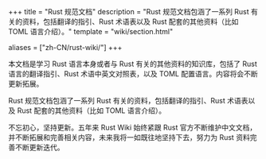 +++
title = "Rust 规范文档"
description = "Rust 规范文档包涵了一系列 Rust 有关的资料，包括翻译的指引、Rust 术语表以及 Rust 配套的其他资料（比如 TOML 语言介绍）。"
template = "wiki/section.html"

aliases = ["zh-CN/rust-wiki/"]
+++

本文档是学习 Rust 语言本身或者与 Rust 有关的其他资料的知识库，包括了 Rust 语言的翻译指引、Rust 术语中英文对照表，以及 TOML 配置语言。内容将会不断更新拓展。

Rust 规范文档包涵了一系列 Rust 有关的资料，包括翻译的指引、Rust 术语表以及 Rust 配套的其他资料（比如 TOML 语言介绍）。

不忘初心，坚持更新。五年来 Rust Wiki 始终紧跟 Rust 官方不断维护中文文档，并不断拓展和完善相关内容，未来我将一如既往地坚持下去，努力为 Rust 资料完善不断更新迭代。
